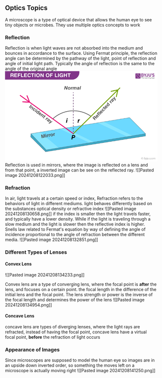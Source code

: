 ## Optics Topics
A microscope is a type of optical device that allows the human eye to see tiny objects or microbes. They use multiple optics concepts to work
### Reflection
Reflection is when light waves are not absorbed into the medium and bounces in accordance to the surface. Using Fermat principle, the reflection angle can be determined by the pathway of the light, point of reflection and angle of initial light path. Typically the angle of reflection is the same to the angle of the original angle
![img.png](img.png)
Reflection is used in mirrors, where the image is reflected on a lens and from that point, a inverted image can be see on the reflected ray.
![[Pasted image 20241208122033.png]]
### Refraction
In air, light travels at a certain speed or index, Refraction refers to the behaviors of light in different mediums. light behaves differently based on the substances optical density or refractive index
![[Pasted image 20241208130658.png]]
if the index is smaller then the light travels faster, and typically have a lower density. While if the light is traveling through a slow medium and the light is slower then the reflective index is higher.
Snells law related to Fermat's equation by way of defining the angle of incidence proportional to the angle of refraction between the different media.
![[Pasted image 20241208132851.png]]
### Different Types of Lenses
#### Convex Lens
![[Pasted image 20241208134233.png]]

Convex lens are a type of converging lens, where the focal point is **after** the lens, and focuses on a certain point. the focal length in the difference of the initial lens and the focal point. The lens strength or power is the inverse of the focal length and determines the power of the lens
![[Pasted image 20241208134954.png]]
#### Concave Lens
concave lens are types of diverging lenses, where the light rays are refracted, instead of having the focal point, concave lens have a virtual focal point, **before** the refraction of light occurs

### Appearance of Images
Since microscopes are supposed to model the human eye so images are in an upside down inverted order, so something the moves left on a microscope is actually moving right
![[Pasted image 20241208141250.png]]
